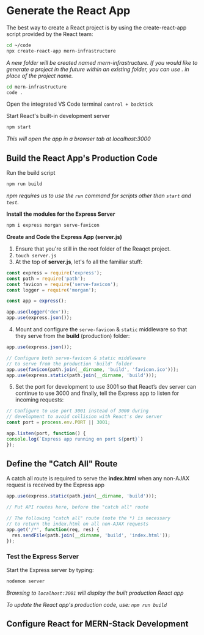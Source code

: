 # Generate the React App

The best way to create a React project is by using the create-react-app script provided by the React team:

```bash
cd ~/code
npx create-react-app mern-infrastructure
```

*A new folder will be created named mern-infrastructure. If you would like to generate a project in the future within an existing folder, you can use . in place of the project name.*

```bash
cd mern-infrastructure
code .
```

Open the integrated VS Code terminal
`control + backtick`

Start React's built-in development server
```bash
npm start
```

*This will open the app in a browser tab at localhost:3000*

## Build the React App's Production Code

Run the build script

```bash
npm run build
```

*npm requires us to use the `run` command for scripts other than `start` and `test`.*

**Install the modules for the Express Server**

```bash
npm i express morgan serve-favicon
```

**Create and Code the Express App (server.js)**

1. Ensure that you're still in the root folder of the Reaqct project.
2. `touch server.js`
3. At the top of **server.js**, let's fo all the familiar stuff:

```js
const express = require('express');
const path = require('path');
const favicon = require('serve-favicon');
const logger = require('morgan');

const app = express();

app.use(logger('dev'));
app.use(express.json());
```

4. Mount and configure the `serve-favicon` & `static` middleware so that they serve from the **build** (production) folder:

```js
app.use(express.json());

// Configure both serve-favicon & static middleware
// to serve from the production 'build' folder
app.use(favicon(path.join(__dirname, 'build', 'favicon.ico')));
app.use(express.static(path.join(__dirname, 'build')));
```

5. Set the port for development to use 3001 so that React’s dev server can continue to use 3000 and finally, tell the Express app to listen for incoming requests:

```js
// Configure to use port 3001 instead of 3000 during
// development to avoid collision with React's dev server
const port = process.env.PORT || 3001;

app.listen(port, function() {
console.log(`Express app running on port ${port}`)
});
```

## Define the "Catch All" Route

A catch all route is required to serve the **index.html** when any non-AJAX request is received by the Express app

```js
app.use(express.static(path.join(__dirname, 'build')));

// Put API routes here, before the "catch all" route

// The following "catch all" route (note the *) is necessary
// to return the index.html on all non-AJAX requests
app.get('/*', function(req, res) {
  res.sendFile(path.join(__dirname, 'build', 'index.html'));
});
```

### Test the Express Server

Start the Express server by typing: 
```bash
nodemon server
```

*Browsing to `localhost:3001` will display the built production React app*

*To update the React app's production code, use: `npm run build`*

## Configure React for MERN-Stack Development



